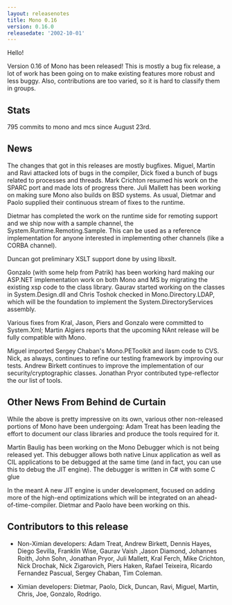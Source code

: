 ```yaml
---
layout: releasenotes
title: Mono 0.16
version: 0.16.0
releasedate: '2002-10-01'
---
```


Hello!

Version 0.16 of Mono has been released!  This is mostly a bug
fix release, a lot of work has been going on to make existing
features more robust and less buggy.   Also, contributions are
too varied, so it is hard to classify them in groups.

## Stats

795 commits to mono and mcs since August 23rd.

## News

The changes that got in this releases are mostly
bugfixes.  Miguel, Martin and Ravi attacked lots of bugs in the
compiler, Dick fixed a bunch of bugs related to processes and
threads.  Mark Crichton resumed his work on the SPARC port and
made lots of progress there.  Juli Mallett has been working on
making sure Mono also builds on BSD systems.  As usual, Dietmar
and Paolo supplied their continuous stream of fixes to the
runtime.

Dietmar has completed the work on the runtime side for
remoting support and we ship now with a sample channel, the
System.Runtime.Remoting.Sample.  This can be used as a
reference implementation for anyone interested in implementing
other channels (like a CORBA channel).

Duncan got preliminary XSLT support done by using libxslt.

Gonzalo (with some help from Patrik) has been working hard
making our ASP.NET implementation work on both Mono and MS by
migrating the existing xsp code to the class library.  Gaurav
started working on the classes in System.Design.dll and Chris
Toshok checked in Mono.Directory.LDAP, which will be the
foundation to implement the System.DirectoryServices assembly.

Various fixes from Kral, Jason, Piers and Gonzalo were
committed to System.Xml; Martin Algiers reports that the
upcoming NAnt release will be fully compatible with Mono.

Miguel imported Sergey Chaban's Mono.PEToolkit and ilasm code
to CVS.  Nick, as always, continues to refine our testing
framework by improving our tests.  Andrew Birkett continues to
improve the implementation of our security/cryptographic
classes.  Jonathan Pryor contributed type-reflector the our
list of tools.

## Other News From Behind de Curtain

While the above is pretty impressive on its own, various other
non-released portions of Mono have been undergoing: Adam Treat
has been leading the effort to document our class libraries
and produce the tools required for it.

Martin Baulig has been working on the Mono Debugger which is
not being released yet.  This debugger allows both native
Linux application as well as CIL applications to be debugged
at the same time (and in fact, you can use this to debug the
JIT engine).  The debugger is written in C# with some C glue

In the meant A new JIT engine is under development, focused on
adding more of the high-end optimizations which will be
integrated on an ahead-of-time-compiler.   Dietmar and Paolo
have been working on this.

## Contributors to this release

* Non-Ximian developers: Adam Treat, Andrew Birkett, Dennis
Hayes, Diego Sevilla, Franklin Wise, Gaurav Vaish ,Jason
Diamond, Johannes Roith, John Sohn, Jonathan Pryor, Juli
Mallett, Kral Ferch, Mike Crichton, Nick Drochak, Nick
Zigarovich, Piers Haken, Rafael Teixeira, Ricardo Fernandez
Pascual, Sergey Chaban, Tim Coleman.

* Ximian developers: Dietmar, Paolo, Dick, Duncan, Ravi,
Miguel, Martin, Chris, Joe, Gonzalo, Rodrigo.
